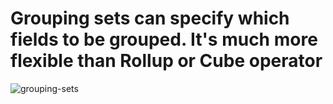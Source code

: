 # Grouping sets can specify which fields to be grouped. It's much more flexible than Rollup or Cube operator

![grouping-sets](grouping-sets.png)